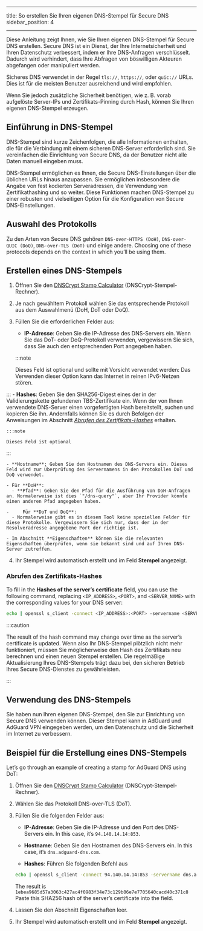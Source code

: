 - - -
title: So erstellen Sie Ihren eigenen DNS-Stempel für Secure DNS sidebar_position: 4
- - -

Diese Anleitung zeigt Ihnen, wie Sie Ihren eigenen DNS-Stempel für Secure DNS erstellen. Secure DNS ist ein Dienst, der Ihre Internetsicherheit und Ihren Datenschutz verbessert, indem er Ihre DNS-Anfragen verschlüsselt. Dadurch wird verhindert, dass Ihre Abfragen von böswilligen Akteuren abgefangen oder manipuliert werden.

Sicheres DNS verwendet in der Regel `tls://`, `https://`, oder `quic://` URLs. Dies ist für die meisten Benutzer ausreichend und wird empfohlen.

Wenn Sie jedoch zusätzliche Sicherheit benötigen, wie z. B. vorab aufgelöste Server-IPs und Zertifikats-Pinning durch Hash, können Sie Ihren eigenen DNS-Stempel erzeugen.

## Einführung in DNS-Stempel

DNS-Stempel sind kurze Zeichenfolgen, die alle Informationen enthalten, die für die Verbindung mit einem sicheren DNS-Server erforderlich sind. Sie vereinfachen die Einrichtung von Secure DNS, da der Benutzer nicht alle Daten manuell eingeben muss.

DNS-Stempel ermöglichen es Ihnen, die Secure DNS-Einstellungen über die üblichen URLs hinaus anzupassen. Sie ermöglichen insbesondere die Angabe von fest kodierten Serveradressen, die Verwendung von Zertifikathashing und so weiter. Diese Funktionen machen DNS-Stempel zu einer robusten und vielseitigen Option für die Konfiguration von Secure DNS-Einstellungen.

## Auswahl des Protokolls

Zu den Arten von Secure DNS gehören `DNS-over-HTTPS (DoH)`, `DNS-over-QUIC (DoQ)`, `DNS-over-TLS (DoT)` und einige andere. Choosing one of these protocols depends on the context in which you’ll be using them.

## Erstellen eines DNS-Stempels

1. Öffnen Sie den [DNSCrypt Stamp Calculator](https://dnscrypt.info/stamps/) (DNSCrypt-Stempel-Rechner).

2. Je nach gewähltem Protokoll wählen Sie das entsprechende Protokoll aus dem Auswahlmenü (DoH, DoT oder DoQ).

3. Füllen Sie die erforderlichen Felder aus:
    - **IP-Adresse**: Geben Sie die IP-Adresse des DNS-Servers ein. Wenn Sie das DoT- oder DoQ-Protokoll verwenden, vergewissern Sie sich, dass Sie auch den entsprechenden Port angegeben haben.

    :::note

    Dieses Feld ist optional und sollte mit Vorsicht verwendet werden: Das Verwenden dieser Option kann das Internet in reinen IPv6-Netzen stören.


:::
    - **Hashes**: Geben Sie den SHA256-Digest eines der in der Validierungskette gefundenen TBS-Zertifikate ein. Wenn der von Ihnen verwendete DNS-Server einen vorgefertigten Hash bereitstellt, suchen und kopieren Sie ihn. Andernfalls können Sie es durch Befolgen der Anweisungen im Abschnitt [*Abrufen des Zertifikats-Hashes*](#obtaining-the-certificate-hash) erhalten.

    :::note

    Dieses Feld ist optional


:::

    - **Hostname**: Geben Sie den Hostnamen des DNS-Servers ein. Dieses Feld wird zur Überprüfung des Servernamens in den Protokollen DoT und DoQ verwendet.

    - Für **DoH**:
      - **Pfad**: Geben Sie den Pfad für die Ausführung von DoH-Anfragen an. Normalerweise ist dies `"/dns-query"`, aber Ihr Provider könnte einen anderen Pfad angegeben haben.

    -     Für **DoT und DoQ**:
      - Normalerweise gibt es in diesem Tool keine speziellen Felder für diese Protokolle. Vergewissern Sie sich nur, dass der in der Resolveradresse angegebene Port der richtige ist.

    - Im Abschnitt **Eigenschaften** können Sie die relevanten Eigenschaften überprüfen, wenn sie bekannt sind und auf Ihren DNS-Server zutreffen.

4. Ihr Stempel wird automatisch erstellt und im Feld **Stempel** angezeigt.

### Abrufen des Zertifikats-Hashes

To fill in the **Hashes of the server’s certificate** field, you can use the following command, replacing `<IP_ADDRESS>`, `<PORT>`, and `<SERVER_NAME>` with the corresponding values for your DNS server:

```bash
echo | openssl s_client -connect <IP_ADDRESS>:<PORT> -servername <SERVER_NAME> 2>/dev/null | openssl x509 -outform der | openssl asn1parse -inform der -strparse 4 -noout -out - | openssl dgst -sha256
```

:::caution

The result of the hash command may change over time as the server’s certificate is updated. Wenn also Ihr DNS-Stempel plötzlich nicht mehr funktioniert, müssen Sie möglicherweise den Hash des Zertifikats neu berechnen und einen neuen Stempel erstellen. Die regelmäßige Aktualisierung Ihres DNS-Stempels trägt dazu bei, den sicheren Betrieb Ihres Secure DNS-Dienstes zu gewährleisten.

:::

## Verwendung des DNS-Stempels

Sie haben nun Ihren eigenen DNS-Stempel, den Sie zur Einrichtung von Secure DNS verwenden können. Dieser Stempel kann in AdGuard und AdGuard VPN eingegeben werden, um den Datenschutz und die Sicherheit im Internet zu verbessern.

## Beispiel für die Erstellung eines DNS-Stempels

Let’s go through an example of creating a stamp for AdGuard DNS using DoT:

1. Öffnen Sie den [DNSCrypt Stamp Calculator](https://dnscrypt.info/stamps/) (DNSCrypt-Stempel-Rechner).

2. Wählen Sie das Protokoll DNS-over-TLS (DoT).

3. Füllen Sie die folgenden Felder aus:

    - **IP-Adresse**: Geben Sie die IP-Adresse und den Port des DNS-Servers ein. In this case, it’s `94.140.14.14:853`.

    - **Hostname**: Geben Sie den Hostnamen des DNS-Servers ein. In this case, it’s `dns.adguard-dns.com`.

    - **Hashes**: Führen Sie folgenden Befehl aus

    ```bash
    echo | openssl s_client -connect 94.140.14.14:853 -servername dns.adguard-dns.com 2>/dev/null | openssl x509 -outform der | openssl asn1parse -inform der -strparse 4 -noout -out - | openssl dgst -sha256
    ```

    The result is `1ebea9685d57a3063c427ac4f0983f34e73c129b06e7e7705640cacd40c371c8` Paste this SHA256 hash of the server’s certificate into the field.

4. Lassen Sie den Abschnitt Eigenschaften leer.

5. Ihr Stempel wird automatisch erstellt und im Feld **Stempel** angezeigt.
